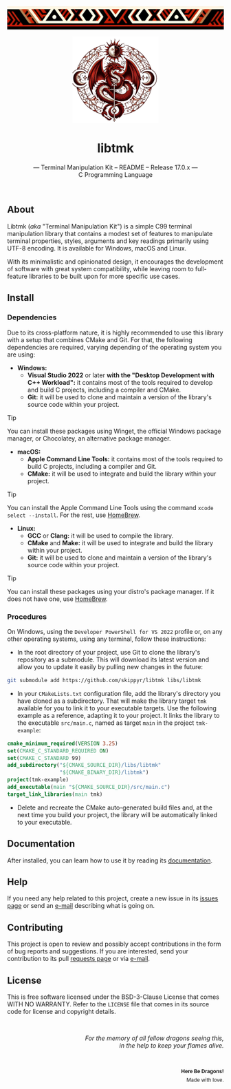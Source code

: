 <p align="center">
  <img alt="" src="assets/ornament.png" width=1020 />
</p>
<p align="center">
<img alt="" src="assets/dragon.png" width=200 />
</p>
<h1 align="center">&ensp;libtmk&ensp;</h1>
<p align="center">— Terminal Manipulation Kit – README – Release 17.0.x —<br />C Programming Language</p>
<p align="center">
  <img alt="" src="https://img.shields.io/github/license/skippyr/libtmk?style=plastic&label=%E2%89%A5%20license&labelColor=%2324130e&color=%23b8150d" />
  &nbsp;
  <img alt="" src="https://img.shields.io/github/v/tag/skippyr/libtmk?style=plastic&label=%E2%89%A5%20tag&labelColor=%2324130e&color=%23b8150d" />
  &nbsp;
  <img alt="" src="https://img.shields.io/github/commit-activity/t/skippyr/libtmk?style=plastic&label=%E2%89%A5%20commits&labelColor=%2324130e&color=%23b8150d" />
  &nbsp;
  <img alt="" src="https://img.shields.io/github/stars/skippyr/libtmk?style=plastic&label=%E2%89%A5%20stars&labelColor=%2324130e&color=%23b8150d" />
</p>

## About
Libtmk (_aka_ "Terminal Manipulation Kit") is a simple C99 terminal manipulation library that contains a modest set of features to manipulate terminal properties, styles, arguments and key readings primarily using UTF-8 encoding. It is available for Windows, macOS and Linux.

With its minimalistic and opinionated design, it encourages the development of software with great system compatibility, while leaving room to full-feature libraries to be built upon for more specific use cases.
## Install
### Dependencies
Due to its cross-platform nature, it is highly recommended to use this library with a setup that combines CMake and Git. For that, the following dependencies are required, varying depending of the operating system you are using:
- **Windows:**
  -  **Visual Studio 2022** or later **with the "Desktop Development with C++ Workload":** it contains most of the tools required to develop and build C projects, including a compiler and CMake.
  - **Git:** it will be used to clone and maintain a version of the library's source code within your project.
> [!TIP]
> You can install these packages using Winget, the official Windows package manager, or Chocolatey, an alternative package manager.
- **macOS:**
  - **Apple Command Line Tools:** it contains most of the tools required to build C projects, including a compiler and Git.
  - **CMake:** it will be used to integrate and build the library within your project.
> [!TIP]
> You can install the Apple Command Line Tools using the command `xcode select --install`. For the rest, use [HomeBrew](https://brew.sh).

- **Linux:**
  - **GCC** or **Clang:** it will be used to compile the library.
  - **CMake** and **Make:** it will be used to integrate and build the library within your project.
  - **Git:** it will be used to clone and maintain a version of the library's source code within your project.

> [!TIP]
> You can install these packages using your distro's package manager. If it does not have one, use [HomeBrew](https://brew.sh).
### Procedures
On Windows, using the `Developer PowerShell for VS 2022` profile or, on any other operating systems, using any terminal, follow these instructions:
- In the root directory of your project, use Git to clone the library's repository as a submodule. This will download its latest version and allow you to update it easily by pulling new changes in the future:
```sh
git submodule add https://github.com/skippyr/libtmk libs/libtmk
```
- In your `CMakeLists.txt` configuration file, add the library's directory you have cloned as a subdirectory. That will make the library target `tmk` available for you to link it to your executable targets. Use the following example as a reference, adapting it to your project. It links the library to the executable `src/main.c`, named as target `main` in the project `tmk-example`:
```cmake
cmake_minimum_required(VERSION 3.25)
set(CMAKE_C_STANDARD_REQUIRED ON)
set(CMAKE_C_STANDARD 99)
add_subdirectory("${CMAKE_SOURCE_DIR}/libs/libtmk"
                 "${CMAKE_BINARY_DIR}/libtmk")
project(tmk-example)
add_executable(main "${CMAKE_SOURCE_DIR}/src/main.c")
target_link_libraries(main tmk)
```
- Delete and recreate the CMake auto-generated build files and, at the next time you build your project, the library will be automatically linked to your executable.
## Documentation
After installed, you can learn how to use it by reading its [documentation](DOCS.pdf).
## Help
If you need any help related to this project, create a new issue in its [issues page](https://github.com/skippyr/libtmk/issues) or send an [e-mail](mailto:skippyr.developer@icloud.com) describing what is going on.
## Contributing
This project is open to review and possibly accept contributions in the form of bug reports and suggestions. If you are interested, send your contribution to its pull [requests page](https://github.com/skippyr/libtmk/pulls) or via [e-mail](mailto:skippyr.developer@icloud.com).
## License
This is free software licensed under the BSD-3-Clause License that comes WITH NO WARRANTY. Refer to the `LICENSE` file that comes in its source code for license and copyright details.

&ensp;
<p align="right"><i>For the memory of all fellow dragons seeing this,<br />in the help to keep your flames alive.</i></p>
&ensp;
<p align="right"><sup><strong>Here Be Dragons!</strong><br />Made with love.</sup></p>
